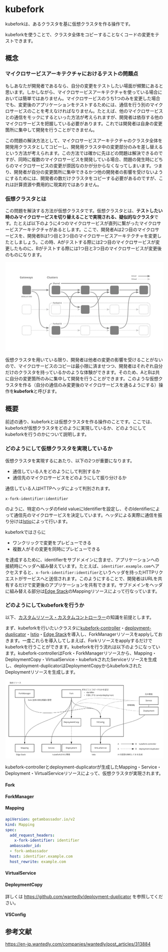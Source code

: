 # kubefork

kubeforkは、あるクラスタを基に仮想クラスタを作る操作です。

kubeforkを使うことで、クラスタ全体をコピーすることなくコードの変更をテストできます。

## 概念

### マイクロサービスアーキテクチャにおけるテストの問題点

もしあなたが開発者であるなら、自分の変更をテストしたい場面が頻繁にあると思います。しかしながら、マイクロサービスアーキテクチャを使っている場合においては簡単ではありません。マイクロサービスのうち1つのみを変更した場合でも、変更後のアプリケーションをテストするためには、通信を行う別のマイクロサービスのことを考えなければなりません。たとえば、他のマイクロサービスとの通信をモックにするといった方法が考えられますが、開発者は依存する他のマイクロサービスを把握している必要があります。これでは開発者は自身の変更箇所に集中して開発を行うことができません。

この問題の解決方法として、マイクロサービスアーキテクチャのクラスタ全体を開発用クラスタとしてコピーし、開発用クラスタ中の変更部分のみを差し替えるという方法が考えられます。この方法では確かに先ほどの問題は解決できるのですが、同時に複数のマイクロサービスを開発している場合、問題の発生時にどちらのマイクロサービスの変更が原因なのかが分からなくなってしまいます。つまり、開発者が自分の変更箇所に集中できるかつ他の開発者の影響を受けないようにするためには、開発者の数だけクラスタをコピーする必要があるのですが、これは計算資源や費用的に現実的ではありません。

### 仮想クラスタとは

この問題を解決する方法が仮想クラスタです。仮想クラスタとは、**テストしたい時のみマイクロサービスを切り替えることで実現される、疑似的なクラスタ**です。たとえば以下のように4つのマイクロサービスが直列に繋がったマイクロサービスアーキテクチャがあるとします。ここで、開発者Aは2つ目のマイクロサービスを、開発者Bは1つ目と3つ目のマイクロサービスアーキテクチャを変更したとしましょう。この時、Aがテストする際には2つ目のマイクロサービスが変更したものに、Bがテストする際には1つ目と3つ目のマイクロサービスが変更後のものになります。

![img.png](img/virutal-cluster.png)

仮想クラスタを用いている限り、開発者は他者の変更の影響を受けることがないので、マイクロサービスのコピーは最小限に済ませつつ、開発者はそれぞれ自分だけのクラスタを持っているかのような体験ができます。そのため、AとBは共に自分の変更箇所のみに集中して開発を行うことができます。このような仮想クラスタを作る（自分の通信のみ変更後のマイクロサービスを通るようにする）操作を**kubefork**と呼びます。

## 概要

<!-- ここ矛盾? -->
前述の通り、kubeforkとは仮想クラスタを作る操作のことです。ここでは、kubeforkが仮想クラスタをどのように実現しているか、どのようにしてkubeforkを行うのかについて説明します。

### どのようにして仮想クラスタを実現しているか

仮想クラスタを実現するにあたり、以下の2つが重要になります。

- 通信している人をどのようにして判別するか
- 通信先のマイクロサービスをどのようにして振り分けるか

通信している人はHTTPヘッダによって判別されます。

`x-fork-identifier:identifier`

のように、特定のヘッダのfield valueにIdentifierを設定し、そのIdentifierによって通信先のマイクロサービスを決定しています。ヘッダによる実際に通信を振り分けは[Istio](https://github.com/istio/istio)によって行います。

<!-- なんかkubeforkが仮想クラスタの実装方法の1つみたいになってる -->
kubeforkではさらに

- ワンクリックで変更をプレビューできる
- 複数人がその変更を同時にプレビューできる

を達成するために、identifierをサブドメインに含ませ、アプリケーションへの接続時にヘッダへ組み替えています。たとえば、`identifier.example.com`へアクセスすると、`x-fork-identifier:identifier`というヘッダを持ったHTTPリクエストがサービスへと送信されます。このようにすることで、開発者はURLを共有するだけで変更後のアプリケーションを共有できます。サブドメインをヘッダに組み替える部分は[Edge Stack](https://github.com/datawire/edge-stack)のMappingリソースによって行なっています。

### どのようにしてkubeforkを行うか

以下、[カスタムリソース・カスタムコントローラー](https://kubernetes.io/ja/docs/concepts/extend-kubernetes/api-extension/custom-resources/)の知識を前提とします。

まず、kubeforkを行いたいクラスタに[kubefork-controller](https://github.com/wantedly/kubefork-controller)・[deployment-duplicator](https://github.com/wantedly/deployment-duplicator)・[Istio](https://github.com/istio/istio)・[Edge Stack](https://github.com/datawire/edge-stack)を導入し、ForkManagerリソースをapplyしておきます。一度これらを導入してしまえば、Forkリソースをapplyするだけでkubeforkを行うことができます。kubeforkを行う流れは以下のようになっています。kubefork-controllerはFork・ForkManagerリソースから、Mapping・DeploymentCopy・VirtualService・kubeforkされたServiceリソースを生成し、deployment-duplicatorはDeploymentCopyからkubeforkされたDeploymentリソースを生成します。

![img.png](img/resources.png)

kubefork-controllerとdeployment-duplicatorが生成したMapping・Service・Deployment・VirtualServiceリソースによって、仮想クラスタが実現されます。

#### Fork

#### ForkManager

#### Mapping

```yaml
apiVersion: getambassador.io/v2
kind: Mapping
spec:
  add_request_headers:
    x-fork-identifier: identifier
  ambassador_id:
  - fork-ambassador
  host: identifier.example.com
  host_rewrite: example.com
```

#### VirtualService

#### DeploymentCopy

詳しくは https://github.com/wantedly/deployment-duplicator を参照してください。

#### VSConfig

## 参考文献

https://en-jp.wantedly.com/companies/wantedly/post_articles/313884